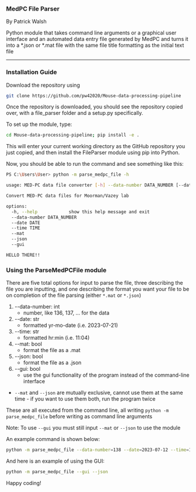 ### MedPC File Parser
By Patrick Walsh

Python module that takes command line arguments or a graphical user interface and an automated data entry file generated by MedPC and turns it into a *.json or *.mat file with the same file title formatting as the initial text file

---
### Installation Guide
Download the repository using

```sh
git clone https://github.com/pw42020/Mouse-data-processing-pipeline
```
Once the repository is downloaded, you should see the repository copied over, with a file_parser folder and a setup.py specifically.

To set up the module, type:
```sh
cd Mouse-data-processing-pipeline; pip install -e .
```
This will enter your current working directory as the GitHub repository you just copied, and then install the FileParser module using pip into Python.

Now, you should be able to run the command and see something like this:
```sh
PS C:\Users\User> python -m parse_medpc_file -h

usage: MED-PC data file converter [-h] --data-number DATA_NUMBER [--date DATE] [--time TIME] [--mat | --json] --gui

Convert MED-PC data files for Moorman/Vazey lab

options:
  -h, --help            show this help message and exit
  --data-number DATA_NUMBER
  --date DATE
  --time TIME
  --mat
  --json
  --gui

HELLO THERE!!
```

### Using the ParseMedPCFile module

There are five total options for input to parse the file, three describing the file you are inputting, and one describing the format you want your file to be on completion of the file parsing (either `*.mat` or `*.json`)

1. --data-number: int
   - number, like 136, 137, ... for the data
2. --date: str
   - formatted yr-mo-date (i.e. 2023-07-21)
3. --time: str
   - formatted hr:min (i.e. 11:04)
4. --mat: bool
   - format the file as a .mat
5. --json: bool
   - format the file as a .json
6. --gui: bool
   - use the gui functionality of the program instead of the command-line interface

- `--mat` and `--json` are mutually exclusive, cannot use them at the
    same time
        - if you want to use them both, run the program twice

These are all executed from the command line, all writing `python -m parse_medpc_file` before writing as command line arguments

Note: To use `--gui` you must still input `--mat` or `--json` to use the module

An example command is shown below:

```sh
python -m parse_medpc_file --data-number=138 --date=2023-07-12 --time=11:05 --json
```

And here is an example of using the GUI:
```sh
python -m parse_medpc_file --gui --json
```

Happy coding!
